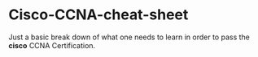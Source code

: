 # Cisco-CCNA-cheat-sheet
Just a basic break down of what one needs to learn in order to pass the <b>cisco</b> CCNA Certification.
